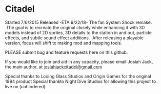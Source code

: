# Citadel
Started 7/6/2015
Released -ETA 9/22/18-
The fan System Shock remake.  The goal is to recreate the original closely while enhancing it with 3D models instead of 2D sprites, 3D details to the station in and out, particle effects, and subtle sound effect additions.  After releasing a playable version, focus will shift to making mod and mapping tools.

PLEASE submit bug and feature requests here on this github.

If you would like to join and aid in any capacity, please email Josiah Jack, the main author, at josiahjackcitadel@gmail.com

Special thanks to Looing Glass Studios and Origin Games for the original 1994 product
Special thankto Night Dive Studios for allowing this project to live on (unhindered).
